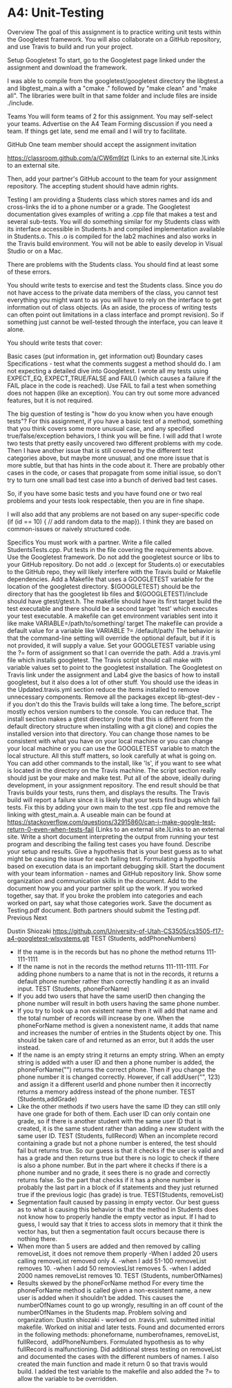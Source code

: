 # A4: Unit-Testing
Overview
The goal of this assignment is to practice writing unit tests within the Googletest framework. You will also collaborate on a GitHub repository, and use Travis to build and run your project.

Setup Googletest
To start, go to the Googletest page linked under the assignment and download the framework.

I was able to compile from the googletest/googletest directory the libgtest.a and libgtest_main.a with a "cmake ." followed by "make clean" and "make all". The libraries were built in that same folder and include files are inside ./include.

Teams
You will form teams of 2 for this assignment. You may self-select your teams. Advertise on the A4 Team Forming discussion if you need a team. If things get late, send me email and I will try to facilitate. 

GitHub
One team member should accept the assignment invitation

https://classroom.github.com/a/CW6m9Izt (Links to an external site.)Links to an external site.

Then, add your partner's GitHub account to the team for your assignment repository. The accepting student should have admin rights.

Testing
I am providing a Students class which stores names and ids and cross-links the id to a phone number or a grade. The Googletest documentation gives examples of writing a .cpp file that makes a test and several sub-tests. You will do something similar for my Students class with its interface accessible in Students.h and compiled implementation available in Students.o. This .o is compiled for the lab2 machines and also works in the Travis build environment. You will not be able to easily develop in Visual Studio or on a Mac.

There are problems with the Students class. You should find at least some of these errors.

You should write tests to exercise and test the Students class. Since you do not have access to the private data members of the class, you cannot test everything you might want to as you will have to rely on the interface to get information out of class objects. (As an aside, the process of writing tests can often point out limitations in a class interface and prompt revision). So if something just cannot be well-tested through the interface, you can leave it alone.

You should write tests that cover:

Basic cases (put information in, get information out)
Boundary cases
Specifications - test what the comments suggest a method should do.
I am not expecting a detailed dive into Googletest. I wrote all my tests using EXPECT_EQ, EXPECT_TRUE/FALSE and FAIL() (which causes a failure if the FAIL place in the code is reached). Use FAIL to fail a test when something does not happen (like an exception). You can try out some more advanced features, but it is not required.

The big question of testing is "how do you know when you have enough tests"? For this assignment, if you have a basic test of a method, something that you think covers some more unusual case, and any specified true/false/exception behaviors, I think you will be fine. I will add that I wrote two tests that pretty easily uncovered two different problems with my code. Then I have another issue that is still covered by the different test categories above, but maybe more unusual, and one more issue that is more subtle, but that has hints in the code about it. There are probably other cases in the code, or cases that propagate from some initial issue, so don't try to turn one small bad test case into a bunch of derived bad test cases.

So, if you have some basic tests and you have found one or two real problems and your tests look respectable, then you are in fine shape.

I will also add that any problems are not based on any super-specific code (if (id == 10) { // add random data to the map}). I think they are based on common-issues or naively structured code.

Specifics
You must work with a partner.
Write a file called StudentsTests.cpp. Put tests in the file covering the requirements above. Use the Googletest framework. Do not add the googletest source or libs to your GitHub repository. Do not add .o (except for Students.o) or executables to the GitHub repo, they will likely interfere with the Travis build or Makefile dependencies.
Add a Makefile that uses a GOOGLETEST variable for the location of the googletest directory. $(GOOGLETEST) should be the directory that has the googletest lib files and $(GOOGLETEST)/include should have gtest/gtest.h. The makefile should have its first target build the test executable and there should be a second target 'test' which executes your test executable.
A makefile can get environment variables sent into it like
make VARIABLE=/path/to/something/ target
The makefile can provide a default value for a variable like
VARIABLE ?= /default/path/
The behavior is that the command-line setting will override the optional default, but if it is not provided, it will supply a value. Set your GOOGLETEST variable using the ?= form of assignment so that I can override the path.
Add a .travis.yml file which installs googletest. The Travis script should call make with variable values set to point to the googletest installation. The Googletest on Travis link under the assignment and Lab4 give the basics of how to install googletest, but it also does a lot of other stuff. You should use the ideas in the Updated.travis.yml section reduce the items installed to remove unnecessary components. Remove all the packages except lib-gtest-dev - if you don't do this the Travis builds will take a long time. The before_script mostly echos version numbers to the console. You can reduce that. The install section makes a gtest directory (note that this is different from the default directory structure when installing with a git clone) and copies the installed version into that directory. You can change those names to be consistent with what you have on your local machine or you can change your local machine or you can use the GOOGLETEST variable to match the local structure. All this stuff matters, so look carefully at what is going on. You can add other commands to the install, like 'ls', if you want to see what is located in the directory on the Travis machine. The script section really should just be your make and make test. 
Put all of the above, ideally during development, in your assignment repository. The end result should be that Travis builds your tests, runs them, and displays the results. The Travis build will report a failure since it is likely that your tests find bugs which fail tests. Fix this by adding your own main to the test .cpp file and remove the linking with gtest_main.a. A useable main can be found at https://stackoverflow.com/questions/32915860/can-i-make-google-test-return-0-even-when-tests-fail (Links to an external site.)Links to an external site.
Write a short document interpreting the output from running your test program and describing the failing test cases you have found. Describe your setup and results. Give a hypothesis that is your best guess as to what might be causing the issue for each failing test. Formulating a hypothesis based on execution data is an important debugging skill. Start the document with your team information - names and GitHub repository link. Show some organization and communication skills in the document.
Add to the document how you and your partner split up the work. If you worked together, say that. If you broke the problem into categories and each worked on part, say what those categories work. Save the document as Testing.pdf document.
Both partners should submit the Testing.pdf.
Previous Next

Dustin Shiozaki
https://github.com/University-of-Utah-CS3505/cs3505-f17-a4-googletest-wlsystems.git
TEST​ ​(Students,​ ​addPhoneNumbers)
- If the name is in the records but has no phone the method returns 111-111-1111
- If the name is not in the records the method returns 111-111-1111.
For adding phone numbers to a name that is not in the records, it returns a default phone
number rather than correctly handling it as an invalid input.
TEST​ ​(Students,​ ​phoneForName)
- If you add two users that have the same userID then changing the phone number
will result in both users having the same phone number.
- If you try to look up a non existent name then it will add that name and the total
number of records will increase by one.
When the phoneForName method is given a nonexistent name, it adds that name and
increases the number of entries in the Students object by one. This should be taken care of and
returned as an error, but it adds the user instead.
- If the name is an empty string it returns an empty string.
When an empty string is added with a user ID and then a phone number is added,
the phoneForName("") returns the correct phone. Then if you change the phone number
it is changed correctly. However, if call addUser("", 123) and assign it a different userId and
phone number then it incorrectly returns a memory address instead of the phone number.
TEST​ ​(Students,​ ​addGrade)
- Like the other methods if two users have the same ID they can still only have
one grade for both of them.
Each user ID can only contain one grade, so if there is another student with the same
user ID that is created, it is the same student rather than adding a new student with the same
user ID.
TEST​ ​(Students,​ ​fullRecord)
When an incomplete record containing a grade but not a phone number is entered, the
test should fail but returns true. So our guess is that it checks if the user is valid and has a
grade and then returns true but there is no logic to check if there is also a phone number. But in
the part where it checks if there is a phone number and no grade, it sees there is no grade and
correctly returns false. So the part that checks if it has a phone number is probably the last part
in a block of if statements and they just returned true if the previous logic (has grade) is true.
TEST​ ​(Students,​ ​removeList)
- Segmentation fault caused by passing in empty vector.
Our best guess as to what is causing this behavior is that the method in Students does
not know how to properly handle the empty vector as input. If I had to guess, I would say that it
tries to access slots in memory that it think the vector has, but then a segmentation fault occurs
because there is nothing there.
- When more than 5 users are added and then removed by calling removeList, it does not
remove them properly
-When I added 20 users calling removeList removed only 4.
-when I add 51-100 removeList removes 10.
-when I add 50 removiesLIst removes 5.
-when I added 2000 names removeList removes 10.
TEST​ ​(Students,​ ​numberOfNames)
- Results skewed by the phoneForName method
For every time the phoneForName method is called given a non-exsistent name, a new
user is added when it shouldn’t be added. This causes the numberOfNames count to go up
wrongly, resulting in an off count of the numberOfNames in the Students map.
Problem​ ​solving​ ​and​ ​organization:
Dustin​ ​shiozaki​ ​-​ ​ ​worked on .travis.yml. submitted initial makefile. Worked on initial and later
tests. Found and documented errors in the following methods: phoneforname, numberofnames,
removeList,​ ​ ​fullRecord,​ ​ ​addPhoneNumbers.​ ​ ​Formulated hypothesis as to why
fullRecord is malfunctioning. Did additional stress testing on removeList and
documented the cases with the different numbers of names. I also created the main
function and made it return 0 so that travis would build. I added the test variable to the
makefile and also added the ?= to allow the variable to be overridden.
